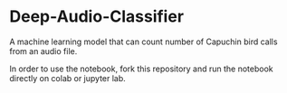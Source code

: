 # Deep-Audio-Classifier
A machine learning model that can count number of Capuchin bird calls from an audio file.

In order to use the notebook, fork this repository and run the notebook directly on colab or jupyter lab.

